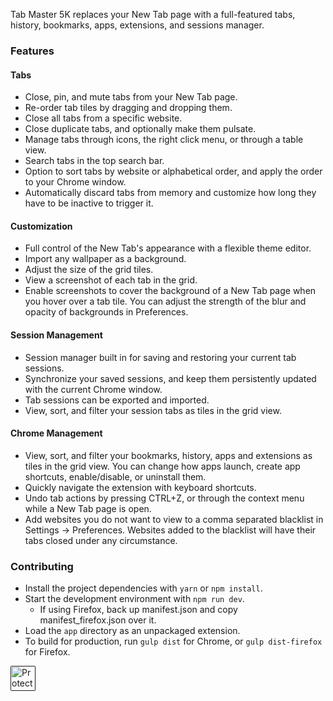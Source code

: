 Tab Master 5K replaces your New Tab page with a full-featured tabs, history, bookmarks, apps, extensions, and sessions manager.

### Features

#### Tabs
- Close, pin, and mute tabs from your New Tab page.
- Re-order tab tiles by dragging and dropping them.
- Close all tabs from a specific website.
- Close duplicate tabs, and optionally make them pulsate.
- Manage tabs through icons, the right click menu, or through a table view.
- Search tabs in the top search bar.
- Option to sort tabs by website or alphabetical order, and apply the order to your Chrome window.
- Automatically discard tabs from memory and customize how long they have to be inactive to trigger it.

#### Customization
- Full control of the New Tab's appearance with a flexible theme editor.
- Import any wallpaper as a background.
- Adjust the size of the grid tiles.
- View a screenshot of each tab in the grid.
- Enable screenshots to cover the background of a New Tab page when you hover over a tab tile. You can adjust the strength of the blur and opacity of backgrounds in Preferences.

#### Session Management
- Session manager built in for saving and restoring your current tab sessions.
- Synchronize your saved sessions, and keep them persistently updated with the current Chrome window.
- Tab sessions can be exported and imported.
- View, sort, and filter your session tabs as tiles in the grid view.

#### Chrome Management
- View, sort, and filter your bookmarks, history, apps and extensions as tiles in the grid view. You can change how apps launch, create app shortcuts, enable/disable, or uninstall them.
- Quickly navigate the extension with keyboard shortcuts.
- Undo tab actions by pressing CTRL+Z, or through the context menu while a New Tab page is open.
- Add websites you do not want to view to a comma separated blacklist in Settings -> Preferences. Websites added to the blacklist will have their tabs closed under any circumstance.

### Contributing
- Install the project dependencies with ```yarn``` or ```npm install```.
- Start the development environment with ```npm run dev```.
  - If using Firefox, back up manifest.json and copy manifest_firefox.json over it.
- Load the ```app``` directory as an unpackaged extension.
- To build for production, run ```gulp dist``` for Chrome, or ```gulp dist-firefox``` for Firefox.

<div>
    <a href="">
        <img src="https://trackjs.com/assets/external/badge.gif" height="40px" alt="Protected by TrackJS JavaScript Error Monitoring" style="border-radius:2px;">
    </a>
</div>
